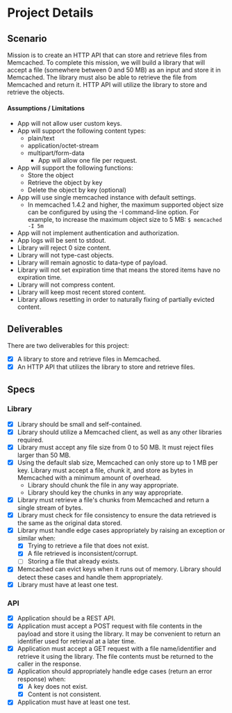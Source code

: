 # Project Details

## Scenario

Mission is to create an HTTP API that can store and retrieve files from Memcached. To complete this mission, we will
build a library that will accept a file (somewhere between 0 and 50 MB) as an input and store it in Memcached. The
library must also be able to retrieve the file from Memcached and return it. HTTP API will utilize the library to store
and retrieve the objects.

#### Assumptions / Limitations

- App will not allow user custom keys.
- App will support the following content types:
  - plain/text
  - application/octet-stream
  - multipart/form-data
    - App will allow one file per request.
- App will support the following functions:
    - Store the object
    - Retrieve the object by key
    - Delete the object by key (optional)
- App will use single memcached instance with default settings.
  - In memcached 1.4.2 and higher, the maximum supported object size can be configured by using the -I command-line option. For example, to increase the maximum object size to 5 MB: `$ memcached -I 5m`
- App will not implement authentication and authorization.
- App logs will be sent to stdout.
- Library will reject 0 size content.
- Library will not type-cast objects.
- Library will remain agnostic to data-type of payload.
- Library will not set expiration time that means the stored items have no expiration time.
- Library will not compress content.
- Library will keep most recent stored content.
- Library allows resetting in order to naturally fixing of partially evicted content.

## Deliverables

There are two deliverables for this project:

- [x] A library to store and retrieve files in Memcached.
- [x] An HTTP API that utilizes the library to store and retrieve files.

## Specs

### Library

- [x] Library should be small and self-contained.
- [x] Library should utilize a Memcached client, as well as any other libraries required.
- [x] Library must accept any file size from 0 to 50 MB. It must reject files larger than 50 MB.
- [x] Using the default slab size, Memcached can only store up to 1 MB per key. Library must accept a file, chunk it, and store as bytes in Memcached with a minimum amount of overhead.
    - Library should chunk the file in any way appropriate.
    - Library should key the chunks in any way appropriate.
- [x] Library must retrieve a file's chunks from Memcached and return a single stream of bytes.
- [x] Library must check for file consistency to ensure the data retrieved is the same as the original data stored.
- [x] Library must handle edge cases appropriately by raising an exception or similar when:
    - [x] Trying to retrieve a file that does not exist.
    - [x] A file retrieved is inconsistent/corrupt.
    - [ ] Storing a file that already exists.
- [x] Memcached can evict keys when it runs out of memory. Library should detect these cases and handle them appropriately.
- [x] Library must have at least one test.

### API

- [x] Application should be a REST API.
- [x] Application must accept a POST request with file contents in the payload and store it using the library. It may be
  convenient to return an identifier used for retrieval at a later time.
- [x] Application must accept a GET request with a file name/identifier and retrieve it using the library. The file
  contents must be returned to the caller in the response.
- [x] Application should appropriately handle edge cases (return an error response) when:
    - [x] A key does not exist.
    - [x] Content is not consistent.
- [x] Application must have at least one test.
